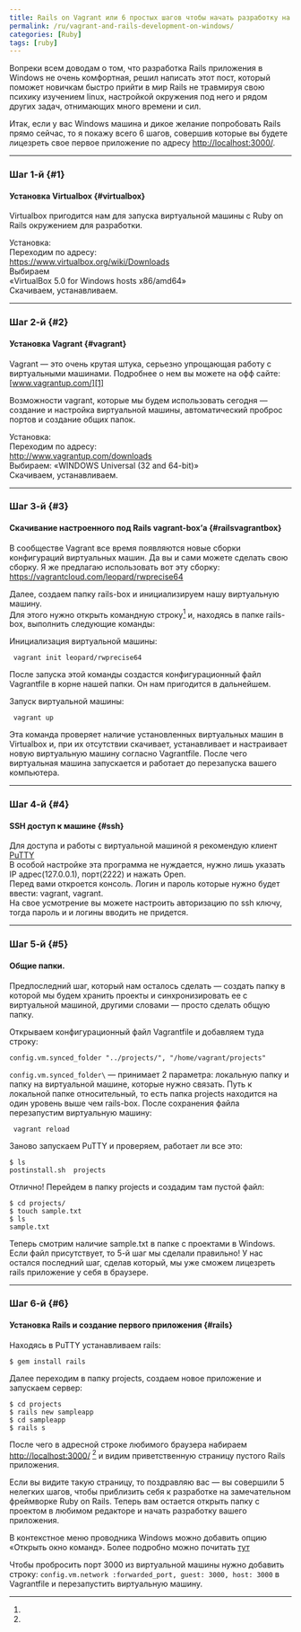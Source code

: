 ```yaml
---
title: Rails on Vagrant или 6 простых шагов чтобы начать разработку на Rails в Windows
permalink: /ru/vagrant-and-rails-development-on-windows/
categories: [Ruby]
tags: [ruby]
---
```

Вопреки всем доводам о том, что разработка Rails приложения в Windows не очень комфортная, решил написать этот пост, который поможет новичкам быстро прийти в мир Rails не травмируя свою психику изучением linux, настройкой окружения под него и рядом других задач, отнимающих много времени и сил.  
<!--more-->

  
Итак, если у вас Windows машина и дикое желание попробовать Rails прямо сейчас, то я покажу всего 6 шагов, совершив которые вы будете лицезреть свое первое приложение по адресу <http://localhost:3000/>.

* * *

### Шаг 1-й {#1}

#### Установка Virtualbox {#virtualbox}

Virtualbox пригодится нам для запуска виртуальной машины с Ruby on Rails окружением для разработки.

Установка:  
Переходим по адресу:  
<https://www.virtualbox.org/wiki/Downloads>  
Выбираем  
&#171;VirtualBox 5.0 for Windows hosts x86/amd64&#187;  
Скачиваем, устанавливаем.

* * *

### Шаг 2-й {#2}

#### Установка Vagrant {#vagrant}

Vagrant &#8212; это очень крутая штука, серьезно упрощающая работу с виртуальными машинами. Подробнее о нем вы можете на офф сайте: [www.vagrantup.com/][1]

Возможности vagrant, которые мы будем использовать сегодня &#8212; создание и настройка виртуальной машины, автоматический проброс портов и создание общих папок.

Установка:  
Переходим по адресу:  
<http://www.vagrantup.com/downloads>  
Выбираем: &#171;WINDOWS Universal (32 and 64-bit)&#187;  
Скачиваем, устанавливаем.

* * *

### Шаг 3-й {#3}

#### Скачивание настроенного под Rails vagrant-box&#8217;а {#railsvagrantbox}

В сообществе Vagrant все время появляются новые сборки конфигураций виртуальных машин. Да вы и сами можете сделать свою сборку. Я же предлагаю использовать вот эту сборку: <https://vagrantcloud.com/leopard/rwprecise64>

Далее, создаем папку rails-box и инициализируем нашу виртуальную машину.  
Для этого нужно открыть командную строку[^1] и, находясь в папке rails-box, выполнить следующие команды:

Инициализация виртуальной машины:

```
 vagrant init leopard/rwprecise64
```

После запуска этой команды создастся конфигурационный файл Vagrantfile в корне нашей папки. Он нам пригодится в дальнейшем.

Запуск виртуальной машины:

```
 vagrant up
```

Эта команда проверяет наличие установленных виртуальных машин в Virtualbox и, при их отсутствии скачивает, устанавливает и настраивает новую виртуальную машину согласно Vagrantfile. После чего виртуальная машина запускается и работает до перезапуска вашего компьютера.

* * *

### Шаг 4-й {#4}

#### SSH доступ к машине {#ssh}

Для доступа и работы с виртуальной машиной я рекомендую клиент [PuTTY][2]  
В особой настройке эта программа не нуждается, нужно лишь указать IP адрес(127.0.0.1), порт(2222) и нажать Open.  
Перед вами откроется консоль. Логин и пароль которые нужно будет ввести: vagrant, vagrant.  
На свое усмотрение вы можете настроить авторизацию по ssh ключу, тогда пароль и и логины вводить не придется.

* * *

### Шаг 5-й {#5}

#### Общие папки.

Предпоследний шаг, который нам осталось сделать &#8212; создать папку в которой мы будем хранить проекты и синхронизировать ее с виртуальной машиной, другими словами &#8212; просто сделать общую папку.

Открываем конфигурационный файл Vagrantfile и добавляем туда строку:

```
config.vm.synced_folder "../projects/", "/home/vagrant/projects"
```

`config.vm.synced_folder\` &#8212; принимает 2 параметра: локальную папку и папку на виртуальной машине, которые нужно связать. Путь к локальной папке относительный, то есть папка projects находится на один уровень выше чем rails-box. После сохранения файла перезапустим виртуальную машину:

```
 vagrant reload
```

Заново запускаем PuTTY и проверяем, работает ли все это:

```
$ ls
postinstall.sh  projects
```

Отлично! Перейдем в папку projects и создадим там пустой файл:

```
$ cd projects/
$ touch sample.txt
$ ls
sample.txt
```

Теперь смотрим наличие sample.txt в папке с проектами в Windows. Если файл присутствует, то 5-й шаг мы сделали правильно! У нас остался последний шаг, сделав который, мы уже сможем лицезреть rails приложение у себя в браузере.

* * *

### Шаг 6-й {#6}

#### Установка Rails и создание первого приложения {#rails}

Находясь в PuTTY устанавливаем rails:

```
$ gem install rails
```

Далее переходим в папку projects, создаем новое приложение и запускаем сервер:

```
$ cd projects
$ rails new sampleapp
$ cd sampleapp
$ rails s
```

После чего в адресной строке любимого браузера набираем <http://localhost:3000/> [^2] и видим приветственную страницу пустого Rails приложения.

Если вы видите такую страницу, то поздравляю вас &#8212; вы совершили 5 нелегких шагов, чтобы приблизить себя к разработке на замечательном фреймворке Ruby on Rails. Теперь вам остается открыть папку с проектом в любимом редакторе и начать разработку вашего приложения.

[^1]:  
В контекстное меню проводника Windows можно добавить опцию &#171;Открыть окно команд&#187;. Более подробно можно почитать [тут][3]

[^2]:  
Чтобы пробросить порт 3000 из виртуальной машины нужно добавить строку: `config.vm.network :forwarded_port, guest: 3000, host: 3000` в Vagrantfile и перезапустить виртуальную машину.

 [1]: http://www.vagrantup.com/
 [2]: http://www.chiark.greenend.org.uk/~sgtatham/putty/download.html
 [3]: http://www.askvg.com/enable-open-command-window-here-option-in-context-menu-in-windows-vista/